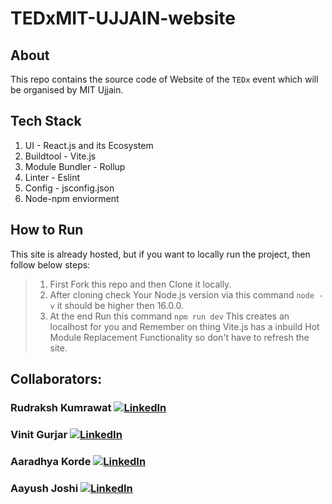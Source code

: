 # TEDxMIT-UJJAIN-website
## About
This repo contains the source code of Website of the `TEDx` event which will be organised by MIT Ujjain.

## Tech Stack
1. UI - React.js and its Ecosystem
1. Buildtool - Vite.js
1. Module Bundler - Rollup
1. Linter - Eslint
1. Config - jsconfig.json
1. Node-npm enviorment

## How to Run 
This site is already hosted, but if you want to locally run the project, then follow below steps:
> 1. First Fork this repo and then Clone it locally.
> 1. After cloning check Your Node.js version via this command `node -v` it should be higher then 16.0.0.
> 1. At the end Run this command `npm run dev` This creates an localhost for you and Remember on thing Vite.js has a inbuild Hot Module Replacement Functionality so don't have to refresh the site.
>
## Collaborators:
### Rudraksh Kumrawat [![LinkedIn](https://img.shields.io/badge/LinkedIn-%230077B5.svg?logo=linkedin&logoColor=white)](https://www.linkedin.com/in/rudraksh-kumrawat-81aa5a1b4)
### Vinit Gurjar [![LinkedIn](https://img.shields.io/badge/LinkedIn-%230077B5.svg?logo=linkedin&logoColor=white)](https://www.linkedin.com/in/vinit-gurjar-48280921a/)
### Aaradhya Korde [![LinkedIn](https://img.shields.io/badge/LinkedIn-%230077B5.svg?logo=linkedin&logoColor=white)](https://www.linkedin.com/in/aaradhya-korde/)
### Aayush Joshi [![LinkedIn](https://img.shields.io/badge/LinkedIn-%230077B5.svg?logo=linkedin&logoColor=white)](https://linkedin.com/in/aayush-joshi01)
